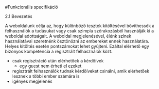 #Funkcionális specifikáció

2.1 Bevezetés

A weboldalunk célja az, hogy különböző tesztek kitöltésével bővíthessék a felhasználók a tudásukat vagy csak szimpla szórakozásból használják ki a weboldal adottságait.
A weboldal megjelenésével, élénk színek használatával szeretnénk ösztönözni az embereket ennek használatára. Helyes kitöltés esetén pontszámokat lehet gyűjteni.
Ezáltal elérhető egy bizonyos kompetencia a regisztrált felhasználók közt.
- csak regisztráció után elérhetőek a kérdőívek
  - egy guest nem érheti el ezeket
- regisztrált felhasználók tudnak kérdőíveket csinálni, amik elérhetőek lesznek a többi ember számára is
- igényes megjelenés
